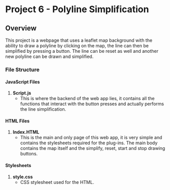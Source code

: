 # Project 6 - Polyline Simplification

## Overview

This project is a webpage that uses a leaflet map background with the ability to draw a polyline by clicking on the map, the line can then be simplified by pressing a button. The line can be reset as well and another new polyline can be drawn and simplified.
### File Structure

#### JavaScript Files  

1. **Script.js**
   - This is where the backend of the web app lies, it contains all the functions that interact with the button presses and actually performs the line simplification. 
   
#### HTML Files

1. **Index.HTML**
   - This is the main and only page of this web app, it is very simple and contains the stylesheets required for the plug-ins. The main body contains the map itself and the simplify, reset, start and stop drawing buttons.

   
#### Stylesheets

1. **style.css**
   - CSS stylesheet used for the HTML.
